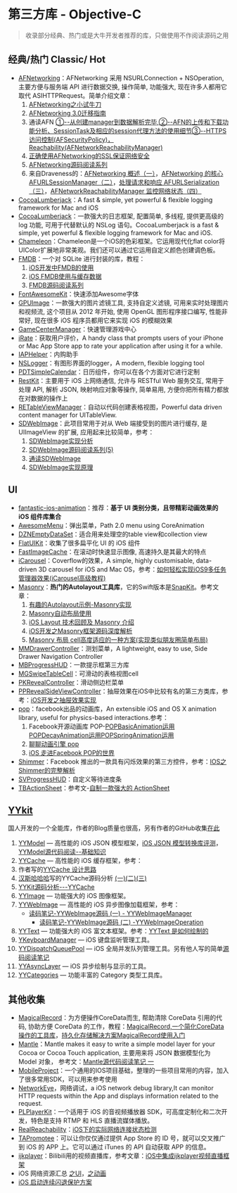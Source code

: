 # 第三方库 - Objective-C
> 收录部分经典、热门或是大牛开发者推荐的库，只做使用不作阅读源码之用

## 经典/热门 Classic/ Hot
- [AFNetworking][1]：AFNetworking 采用 NSURLConnection + NSOperation, 主要方便与服务端 API 进行数据交换, 操作简单, 功能强大, 现在许多人都用它取代 ASIHTTPRequest。简单介绍文章：
	1. [AFNetworking之小试牛刀][2]
	2. [AFNetworking 3.0迁移指南][3]
	3. 通读AFN [①--从创建manager到数据解析完毕][4],[②--AFN的上传和下载功能分析、SessionTask及相应的session代理方法的使用细节][5][③--HTTPS访问控制(AFSecurityPolicy)，Reachability(AFNetworkReachabilityManager)][6]
	4. [正确使用AFNetworking的SSL保证网络安全][7]
	5. [AFNetworking源码阅读系列][8]
	6. 来自Draveness的：[AFNetworking 概述（一）][9]，[AFNetworking 的核心 AFURLSessionManager（二）][10]，[处理请求和响应 AFURLSerialization（三）][11]，[AFNetworkReachabilityManager 监控网络状态（四）][12]
- [CocoaLumberjack][13]：A fast & simple, yet powerful & flexible logging framework for Mac and iOS
- [CocoaLumberjack][14]：一款强大的日志框架, 配置简单, 多线程, 提供更高级的 log 功能, 可用于代替默认的 NSLog 语句。CocoaLumberjack is a fast & simple, yet powerful & flexible logging framework for Mac and iOS.
- [Chameleon][15]：Chameleon是一个iOS的色彩框架。它运用现代化flat color将UIColor扩展地非常美观。我们还可以通过它运用自定义颜色创建调色板。
- [FMDB][16]：一个对 SQLite 进行封装的库，教程：
	1. [iOS开发中FMDB的使用][17]
	2. [iOS FMDB使用与缓存数据][18]
	3. [FMDB源码阅读系列][19]
- [FontAwesomeKit][20]：快速添加Awesome字体
- [GPUImage][21]：一款强大的图片滤镜工具, 支持自定义滤镜, 可用来实时处理图片和视频流, 这个项目从 2012 年开始, 使用 OpenGL 图形程序接口编写, 性能非常好, 现在很多 iOS 程序员都用它来实现 iOS 的模糊效果
- [GameCenterManager][22]：快速管理游戏中心
- [iRate][23]：获取用户评价，A handy class that prompts users of your iPhone or Mac App Store app to rate your application after using it for a while. 
- [IAPHelper][24]：内购助手
- [NSLogger][25]：有图形界面的logger，A modern, flexible logging tool
- [PDTSimpleCalendar][26]：日历组件，你可以在各个方面对它进行定制
- [RestKit][27]：主要用于 iOS 上网络通信, 允许与 RESTful Web 服务交互, 常用于处理 API, 解析 JSON, 映射响应对象等操作, 简单易用, 方便你把所有精力都放在对数据的操作上
- [RETableViewManager][28]：自动以代码创建表格视图，Powerful data driven content manager for UITableView.
- [SDWebImage][29]：此项目常用于对从 Web 端接受到的图片进行缓存, 是 UIImageView 的扩展, 应用起来比较简单，参考：
	1. [SDWebImage实现分析][30]
	2. [SDWebImage源码阅读系列(5)][31]
	3. [通读SDWebImage][32]
	4. [SDWebImage实现原理][33]

## UI
- [fantastic-ios-animation][34]：推荐：**基于 UI 类别分类，且带精彩动画效果的 iOS 组件库集合**
- [AwesomeMenu][35]：弹出菜单，Path 2.0 menu using CoreAnimation
- [DZNEmptyDataSet][36]：适合用来处理空的table view和collection view
- [FlatUIKit][37]：收集了很多扁平化 UI 的 iOS 组件
- [FastImageCache][38]：在滚动时快速显示图像, 高速持久是其最大的特点
- [iCarousel][39]：Coverflow的效果，A simple, highly customisable, data-driven 3D carousel for iOS and Mac OS，参考：[如何轻松实现iOS9多任务管理器效果(iCarousel高级教程)][40]
- [Masonry][41]：**热门的Autolayout工具库**，它的Swift版本是[SnapKit][42]。参考文章：
	1. [有趣的Autolayout示例-Masonry实现][43]
	2. [Masonry自动布局使用][44]
	3. [iOS Layout 技术回顾及 Masonry 介绍][45]
	4. [iOS开发之Masonry框架源码深度解析][46]
	5. [Masonry 布局 cell高度适应的一种方案(实现类似朋友圈简单布局)][47]
- [MMDrawerController][48]：测划菜单，A lightweight, easy to use, Side Drawer Navigation Controller
- [MBProgressHUD][49]：一款提示框第三方库
- [MGSwipeTableCell][50]：可滑动的表格视图cell
- [PKRevealController][51]：滑动侧边栏菜单
- [PPRevealSideViewController][52]：抽屉效果在iOS中比较有名的第三方类库，参考：[iOS开发之抽屉效果实现][53]
- [pop][54]：facebook出品的动画库，An extensible iOS and OS X animation library, useful for physics-based interactions.参考：
	1. Facebook开源动画库 POP-[POPBasicAnimation运用][55][POPDecayAnimation运用][56][POPSpringAnimation运用][57]
	2. [聊聊动画引擎 pop][58]
	3. [iOS 走进Facebook POP的世界][59]
- [Shimmer][60]：Facebook 推出的一款具有闪烁效果的第三方控件，参考：[IOS之Shimmer的完整解析][61]
- [SVProgressHUD][62]：自定义等待进度条
- [TBActionSheet][63]：参考文-[自制一款强大的 ActionSheet][64]


## [YYkit][65]
国人开发的一个全能库，作者的Blog质量也很高，另有作者的GitHub收集[在此][66]
1. [YYModel][67] — 高性能的 iOS JSON 模型框架，[iOS JSON 模型转换库评测][68]，[YYModel源代码阅读--基础知识][69]
2. [YYCache][70] — 高性能的 iOS 缓存框架，参考：
3. 作者写的[YYCache 设计思路][71]
4. [汉斯哈哈哈][72]写的YYCache源码分析 [(一)][73][(二)][74][(三)][75]
5. [YYKit源码分析---YYCache][76]
3. [YYImage][77] — 功能强大的 iOS 图像框架。
4. [YYWebImage][78] — 高性能的 iOS 异步图像加载框架，参考：
	- [读码笔记-YYWebImage源码 (一) - YYWebImageManager][79]
		- [读码笔记-YYWebImage源码 (二) -YYWebImageOperation][80]
5. [YYText][81] — 功能强大的 iOS 富文本框架。参考：[YYText 是如何绘制的][82]
6. [YKeyboardManager][83] — iOS 键盘监听管理工具。
7. [YYDispatchQueuePool][84] — iOS 全局并发队列管理工具。另有他人写的简单[源码阅读笔记][85]
8. [YYAsyncLayer][86] — iOS 异步绘制与显示的工具。
9. [YYCategories][87] — 功能丰富的 Category 类型工具库。


## 其他收集
- [MagicalRecord][88]：为方便操作CoreData而生, 帮助清除 CoreData 引用的代码, 协助方便 CoreData 的工作，教程：[MagicalRecord,一个简化CoreData操作的工具库][89]，[持久化存储解决方案MagicalRecord使用入门][90]
- [Mantle][91]：Mantle makes it easy to write a simple model layer for your Cocoa or Cocoa Touch application, 主要用来将 JSON 数据模型化为 Model 对象， 参考文：[Mantle源代码阅读笔记 一][92]
- [MobileProject][93]：一个通用的IOS项目基础，整理的一些项目常用的内容，加入了很多常用SDK，可以用来参考使用
- [NetworkEye][94]，网络调试，a iOS network debug library,It can monitor HTTP requests within the App and displays information related to the request.
- [PLPlayerKit][95]：一个适用于 iOS 的音视频播放器 SDK，可高度定制化和二次开发，特色是支持 RTMP 和 HLS 直播流媒体播放。
- [RealReachability][96]：[iOS下的实际网络连接状态检测][97]
- [TAPromotee][98]：可以让你仅仅通过提供 App Store 的 ID 号，就可以交叉推广到 iOS 的 APP 上。它可以通过 iTunes 的 API 自动获取 APP 的信息。
- [ijkplayer][99]：Bilibili用的视频直播库，参考文章：[iOS中集成ijkplayer视频直播框架][100]
- iOS 网络资源汇总 [之UI][101]，[之动画][102]
- [iOS 启动连续闪退保护方案][103]


[1]:	https://github.com/AFNetworking/AFNetworking "AFNetworking"
[2]:	http://www.jianshu.com/p/8cc137ac26f0 "AFNetworking之小试牛刀"
[3]:	http://www.jianshu.com/p/047463a7ce9b "AFNetworking 3.0迁移指南"
[4]:	http://www.cnblogs.com/Mike-zh/p/5167017.html "通读AFN①--从创建manager到数据解析完毕"
[5]:	http://www.cnblogs.com/Mike-zh/p/5172389.html "通读AFN②--AFN的上传和下载功能分析、SessionTask及相应的session代理方法的使用细节"
[6]:	http://www.cnblogs.com/Mike-zh/p/5174238.html "通读AFN③--HTTPS访问控制(AFSecurityPolicy)，Reachability(AFNetworkReachabilityManager)"
[7]:	http://www.jianshu.com/p/4102b817ff2f "正确使用AFNetworking的SSL保证网络安全"
[8]:	http://www.cnblogs.com/polobymulberry/category/785705.html "AFNetworking源码阅读系列"
[9]:	http://draveness.me/afnetworking1/ "AFNetworking 概述（一）"
[10]:	http://draveness.me/afnetworking2/ "AFNetworking 的核心 AFURLSessionManager（二）"
[11]:	http://draveness.me/afnetworking3/ "处理请求和响应 AFURLSerialization（三）"
[12]:	http://draveness.me/afnetworking4/ "AFNetworkReachabilityManager 监控网络状态（四）"
[13]:	https://github.com/CocoaLumberjack/CocoaLumberjack "CocoaLumberjack"
[14]:	https://github.com/CocoaLumberjack/CocoaLumberjack "CocoaLumberjack"
[15]:	https://github.com/ViccAlexander/Chameleon "Chameleon"
[16]:	https://github.com/ccgus/fmdb "FMDB"
[17]:	http://www.cnblogs.com/jerehedu/p/5025950.html "iOS开发中FMDB的使用"
[18]:	http://www.jianshu.com/p/968c381cb7d7 "iOS FMDB使用与缓存数据"
[19]:	http://www.cnblogs.com/polobymulberry/category/789988.html "FMDB源码阅读系列(2)"
[20]:	https://github.com/PrideChung/FontAwesomeKit "FontAwesomeKit"
[21]:	https://github.com/BradLarson/GPUImage "GPUImage"
[22]:	https://github.com/nihalahmed/GameCenterManager "GameCenterManager"
[23]:	https://github.com/nicklockwood/iRate "iRate"
[24]:	https://github.com/saturngod/IAPHelper "IAPHelper"
[25]:	https://github.com/fpillet/NSLogger "NSLogger"
[26]:	https://github.com/jivesoftware/PDTSimpleCalendar "PDTSimpleCalendar"
[27]:	https://github.com/RestKit/RestKit "RestKit"
[28]:	https://github.com/romaonthego/RETableViewManager "RETableViewManager"
[29]:	https://github.com/rs/SDWebImage "SDWebImage"
[30]:	http://southpeak.github.io/blog/2015/02/07/sourcecode-sdwebimage/ "SDWebImage实现分析"
[31]:	http://www.cnblogs.com/polobymulberry/category/785704.html "SDWebImage源码阅读系列(5)"
[32]:	http://zzk.cnblogs.com/s?w=blog:Mike-zh%20%E9%80%9A%E8%AF%BBSDWebImage "通读SDWebImage"
[33]:	http://www.jianshu.com/p/a9583942224e "SDWebImage实现原理"
[34]:	https://github.com/onmyway133/fantastic-ios-animation "fantastic-ios-animation"
[35]:	https://github.com/levey/AwesomeMenu "AwesomeMenu"
[36]:	https://github.com/dzenbot/DZNEmptyDataSet "DZNEmptyDataSet"
[37]:	https://github.com/Grouper/FlatUIKit "FlatUIKit"
[38]:	https://github.com/path/FastImageCache "FastImageCache"
[39]:	https://github.com/nicklockwood/iCarousel "iCarousel"
[40]:	http://www.cnblogs.com/jgCho/p/5275408.html "如何轻松实现iOS9多任务管理器效果(iCarousel高级教程)"
[41]:	https://github.com/SnapKit/Masonry "Masonry"
[42]:	https://github.com/SnapKit/SnapKit "SnapKit"
[43]:	http://tutuge.me/2015/05/23/autolayout-example-with-masonry/ "有趣的Autolayout示例-Masonry实现"
[44]:	http://www.cnblogs.com/salam/p/5054474.html "Masonry自动布局使用"
[45]:	http://www.taijicoder.com/2015/12/12/iOS-Layout-and-Masnory/ "iOS Layout 技术回顾及 Masonry 介绍"
[46]:	http://www.cnblogs.com/ludashi/p/5591572.html "iOS开发之Masonry框架源码深度解析"
[47]:	http://www.jianshu.com/p/50c7fd44ecd3 "Masonry 布局 cell高度适应的一种方案(实现类似朋友圈简单布局)"
[48]:	https://github.com/mutualmobile/MMDrawerController "MMDrawerController"
[49]:	https://github.com/jdg/MBProgressHUD "MBProgressHUD"
[50]:	https://github.com/MortimerGoro/MGSwipeTableCell "MGSwipeTableCell"
[51]:	https://github.com/pkluz/PKRevealController "PKRevealController"
[52]:	https://github.com/ipup/PPRevealSideViewController "PPRevealSideViewController"
[53]:	http://ios.jobbole.com/83402/ "iOS开发之抽屉效果实现"
[54]:	https://github.com/facebook/pop "pop"
[55]:	http://www.cnblogs.com/wujy/p/5191220.html "Facebook开源动画库 POP-POPBasicAnimation运用"
[56]:	http://www.cnblogs.com/wujy/p/5194029.html "Facebook开源动画库 POP-POPDecayAnimation运用"
[57]:	http://www.cnblogs.com/wujy/p/5191521.html "Facebook开源动画库 POP-POPSpringAnimation运用"
[58]:	http://ios.jobbole.com/84717/
[59]:	http://www.jianshu.com/p/0bc2127692e5 "iOS 走进Facebook POP的世界"
[60]:	https://github.com/facebook/Shimmer "Shimmer"
[61]:	http://www.jianshu.com/p/3c58af1a2460 "IOS之Shimmer的完整解析"
[62]:	https://github.com/TransitApp/SVProgressHUD "SVProgressHUD"
[63]:	https://github.com/yulingtianxia/TBActionSheet "TBActionSheet"
[64]:	http://yulingtianxia.com/blog/2016/07/18/TBActionSheet/ "自制一款强大的 ActionSheet"
[65]:	https://github.com/ibireme/YYKit
[66]:	http://github.ibireme.com/github/list/ios/#
[67]:	https://github.com/ibireme/YYModel
[68]:	http://blog.ibireme.com/2015/10/23/ios_model_framework_benchmark/ "iOS JSON 模型转换库评测"
[69]:	http://www.jianshu.com/p/198af7042b2d "YYModel源代码阅读--基础知识"
[70]:	https://github.com/ibireme/YYCache
[71]:	http://blog.ibireme.com/2015/10/26/yycache/ "YYCache 设计思路"
[72]:	http://www.jianshu.com/users/368a8cd349af "汉斯哈哈哈"
[73]:	http://www.jianshu.com/p/b8dcf6634fab "YYCache源码分析(一)"
[74]:	http://www.jianshu.com/p/492c3c3a0485 "YYCache源码分析(二)"
[75]:	http://www.jianshu.com/p/67184beda1d5 "YYCache源码分析(三)"
[76]:	http://iipanda.com/2016/07/18/YYCache-analyzing/ "YYKit源码分析---YYCache"
[77]:	https://github.com/ibireme/YYImage
[78]:	https://github.com/ibireme/YYWebImage
[79]:	http://huangshaohua.cn/2015/12/29/du-ma-bi-ji-yywebimageyuan-ma/ "读码笔记-YYWebImage源码 (一) - YYWebImageManager"
[80]:	http://huangshaohua.cn/2016/01/02/du-ma-bi-ji-yywebimageyuan-ma-er-yywebimageoperation/ "读码笔记-YYWebImage源码 (二) -YYWebImageOperation"
[81]:	https://github.com/ibireme/YYText
[82]:	https://github.com/lzwjava/OpenSourceNotes "OpenSourceNotes"
[83]:	https://github.com/ibireme/YYKeyboardManager "YYKeyboardManager"
[84]:	https://github.com/ibireme/YYDispatchQueuePool "YYDispatchQueuePool"
[85]:	http://kittenyang.com/yydispatchqueuepool-learning-note/ "YYDispatchQueuePool 源码阅读笔记"
[86]:	https://github.com/ibireme/YYAsyncLayer "YYAsyncLayer"
[87]:	https://github.com/ibireme/YYCategories
[88]:	https://github.com/magicalpanda/MagicalRecord "MagicalRecord"
[89]:	http://segmentfault.com/a/1190000004132110 "MagicalRecord,一个简化CoreData操作的工具库"
[90]:	http://www.cocoachina.com/ios/20151214/14649.html
[91]:	https://github.com/Mantle/Mantle "Mantle"
[92]:	http://blog.csdn.net/colorapp/article/details/50277317 "Mantle源代码阅读笔记 一"
[93]:	https://github.com/wujunyang/MobileProject "MobileProject"
[94]:	https://github.com/coderyi/NetworkEye "NetworkEye"
[95]:	https://github.com/pili-engineering/PLPlayerKit "PLPlayerKit"
[96]:	https://github.com/dustturtle/RealReachability "RealReachability"
[97]:	http://www.cocoachina.com/ios/20160224/15407.html
[98]:	https://github.com/JanC/TAPromotee "TAPromotee"
[99]:	https://github.com/Bilibili/ijkplayer "ijkplayer"
[100]:	http://www.jianshu.com/p/1f06b27b3ac0 "iOS中集成ijkplayer视频直播框架"
[101]:	http://www.jianshu.com/p/2ba717122951 "iOS 网络资源汇总之UI"
[102]:	http://www.jianshu.com/p/91b5cfad5d89 "iOS 网络资源汇总之动画"
[103]:	http://wereadteam.github.io/2016/05/23/GYBootingProtection/